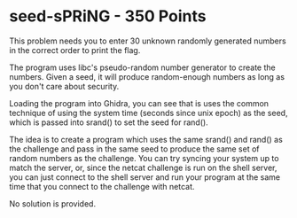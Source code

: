 # seed-sPRiNG - 350 Points

This problem needs you to enter 30 unknown randomly generated numbers in the correct order to print the flag.

The program uses libc's pseudo-random number generator to create the numbers. Given a seed, it will produce random-enough numbers as long as you don't care about security.

Loading the program into Ghidra, you can see that is uses the common technique of using the system time (seconds since unix epoch) as the seed, which is passed into srand()
to set the seed for rand().

The idea is to create a program which uses the same srand() and rand() as the challenge and pass in the same seed to produce the same set of random numbers as the challenge. You can try syncing your system up to match the server, or, since the netcat challenge is run on the shell server, you can just connect to the shell server and run your program at the same time that you connect to the challenge with netcat.

No solution is provided.